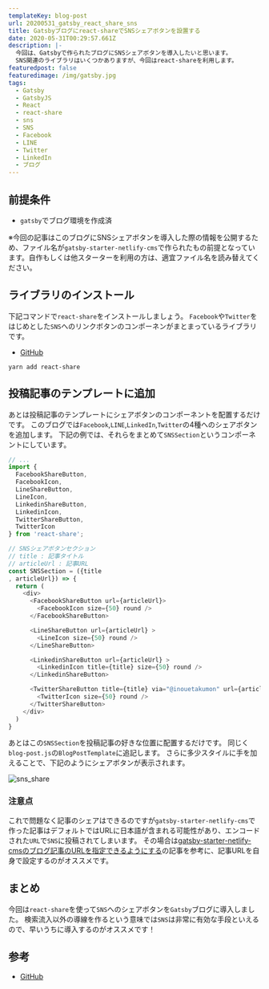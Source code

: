```yaml
---
templateKey: blog-post
url: 20200531_gatsby_react_share_sns
title: Gatsbyブログにreact-shareでSNSシェアボタンを設置する
date: 2020-05-31T00:29:57.661Z
description: |-
  今回は、Gatsbyで作られたブログにSNSシェアボタンを導入したいと思います。
  SNS関連のライブラリはいくつかありますが、今回はreact-shareを利用します。
featuredpost: false
featuredimage: /img/gatsby.jpg
tags:
  - Gatsby
  - GatsbyJS
  - React
  - react-share
  - sns
  - SNS
  - Facebook
  - LINE
  - Twitter
  - LinkedIn
  - ブログ
---
```

## 前提条件
- `gatsby`でブログ環境を作成済

※今回の記事はこのブログにSNSシェアボタンを導入した際の情報を公開するため、ファイル名が`gatsby-starter-netlify-cms`で作られたもの前提となっています。自作もしくは他スターターを利用の方は、適宜ファイル名を読み替えてください。

## ライブラリのインストール
下記コマンドで`react-share`をインストールしましょう。
`Facebook`や`Twitter`をはじめとした`SNS`へのリンクボタンのコンポーネンがまとまっているライブラリです。

- [GitHub](https://github.com/nygardk/react-share)

```shell
yarn add react-share
```

## 投稿記事のテンプレートに追加
あとは投稿記事のテンプレートにシェアボタンのコンポーネントを配置するだけです。
このブログでは`Facebook`,`LINE`,`LinkedIn`,`Twitter`の4種へのシェアボタンを追加します。
下記の例では、それらをまとめて`SNSSection`というコンポーネントにしています。

```javascript:title=blog-post.js
// ...
import { 
  FacebookShareButton, 
  FacebookIcon, 
  LineShareButton, 
  LineIcon,
  LinkedinShareButton, 
  LinkedinIcon,
  TwitterShareButton,
  TwitterIcon
} from 'react-share';

// SNSシェアボタンセクション
// title : 記事タイトル
// articleUrl : 記事URL
const SNSSection = ({title
, articleUrl}) => {
  return (
    <div>
      <FacebookShareButton url={articleUrl}>
        <FacebookIcon size={50} round />
      </FacebookShareButton>

      <LineShareButton url={articleUrl} >
        <LineIcon size={50} round />
      </LineShareButton>

      <LinkedinShareButton url={articleUrl} >
        <LinkedinIcon title={title} size={50} round />
      </LinkedinShareButton>

      <TwitterShareButton title={title} via="@inouetakumon" url={articleUrl} >
        <TwitterIcon size={50} round />
      </TwitterShareButton>
    </div>
  )
}
```

あとはこの`SNSSection`を投稿記事の好きな位置に配置するだけです。
同じく`blog-post.js`の`BlogPostTemplate`に追記します。
さらに多少スタイルに手を加えることで、下記のようにシェアボタンが表示されます。

![sns_share](/img/sns_share.png "sns_share")


### 注意点
これで問題なく記事のシェアはできるのですが`gatsby-starter-netlify-cms`で作った記事はデフォルトではURLに日本語が含まれる可能性があり、エンコードされた`URL`で`SNS`に投稿されてしまいます。
その場合は[gatsby-starter-netlify-cmsのブログ記事のURLを指定できるようにする](https://nekoniki.com/20200530_gatsby_cms_url)の記事を参考に、記事URLを自身で設定するのがオススメです。

## まとめ
今回は`react-share`を使って`SNS`へのシェアボタンを`Gatsby`ブログに導入しました。
検索流入以外の導線を作るという意味では`SNS`は非常に有効な手段といえるので、早いうちに導入するのがオススメです！

## 参考
- [GitHub](https://github.com/nygardk/react-share)